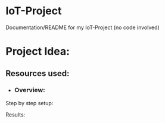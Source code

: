 # IoT-Project
Documentation/README for my IoT-Project (no code involved)

# Project Idea: 


## Resources used:


* ### Overview:



Step by step setup:



Results:

